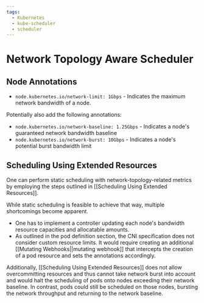 ```yaml
---
tags:
  - Kubernetes
  - kube-scheduler
  - scheduler
---
```


# Network Topology Aware Scheduler

## Node Annotations

- `node.kubernetes.io/network-limit: 1Gbps` - Indicates the maximum network bandwidth of a node.

Potentially also add the following annotations:

- `node.kubernetes.io/network-baseline: 1.25Gbps` - Indicates a node's guaranteed network bandwidth baseline
- `node.kubernetes.io/network-burst: 10Gbps` - Indicates a node's potential burst bandwidth limit

## Scheduling Using Extended Resources

One can perform static scheduling with network-topology-related metrics by employing the steps outlined in [[Scheduling Using Extended Resources]].

While static scheduling is feasible to achieve that way, multiple shortcomings become apparent.

- One has to implement a controller updating each node's bandwidth resource capacities and allocatable amounts.
- As outlined in the pod definition section, the CNI specification does not consider custom resource limits. It would require creating an additional [[Mutating Webhooks||mutating webhook]] that intercepts the creation of a pod resource and sets the annotations accordingly.

Additionally, [[Scheduling Using Extended Resources]] does not allow overcommitting resources and thus cannot take network burst into account and would halt the scheduling of pods onto nodes exceeding their network baseline.
In contrast, pods could still be scheduled on those nodes, bursting the network throughput and returning to the network baseline.
